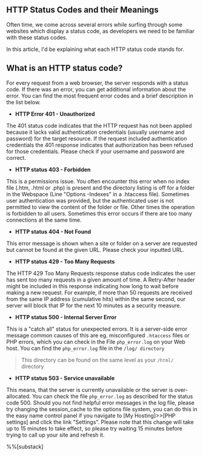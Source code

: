 ## HTTP Status Codes and their Meanings

Often time, we come across several errors while surfing through some websites which display a status code, as developers we need to be familiar with these status codes.

In this article, I'd be explaining what each HTTP status code stands for.

## What is an HTTP status code?

For every request from a web browser, the server responds with a status code. If there was an error, you can get additional information about the error. You can find the most frequent error codes and a brief description in the list below.

- **HTTP Error 401 - Unauthorized**

The 401 status code indicates that the HTTP request has not been applied because it lacks valid authentication
credentials (usually username and password) for the target resource. If the
request included authentication credentials the 401 response indicates that
authorization has been refused for those credentials. Please check if your
username and password are correct.

- **HTTP status 403 - Forbidden**

This is a permissions issue. You often
encounter this error when no index file (.htm, .html or .php) is present and the directory listing is off for a folder in the Webspace (Line "Options -Indexes" in a .htaccess file). Sometimes user authentication was provided, but the authenticated user is not permitted to view the content of the folder or file. Other times the operation is forbidden to all users. Sometimes this error occurs if there are too many connections at the same time.

- **HTTP status 404 - Not Found**

This error message is shown when a site or folder on a server are requested but cannot be found at the given URL. Please check your inputted URL.

- **HTTP status 429 - Too Many Requests**

The HTTP 429 Too Many Requests response status code indicates the user has sent too many requests in a given amount of time. A Retry-After header might be included in this response indicating how long to wait before making a new request. For example, if more than 50 requests are received from the same IP address (cumulative hits) within
the same second, our server will block that IP for the next 10 minutes as a
security measure.

- **HTTP status 500 - Internal Server Error**

This is a "catch all" status for unexpected errors. It is a server-side error message common causes of this are eg. misconfigured `.htaccess` files or PHP errors, which you can check in the File `php_error.log` on your Web host. You can find the `php_error.log` file in the `/log/ directory`

> This directory can be found on the same level as your `/html/` directory

- **HTTP status 503 - Service unavailable**

This means, that the server is currently unavailable or the server is over-allocated. You can check the file `php_error.log` as described for the status code 500. Should you not find helpful error messages in the log file, please try changing the session_cache to the options file system, you can do this in the easy name control panel if you navigate to [My Hosting]>>[PHP settings] and click the link "Settings". 
Please note that this change will take up to 15 minutes to take effect, so please try waiting 15 minutes before trying to call up your site and refresh it.

%%[substack]